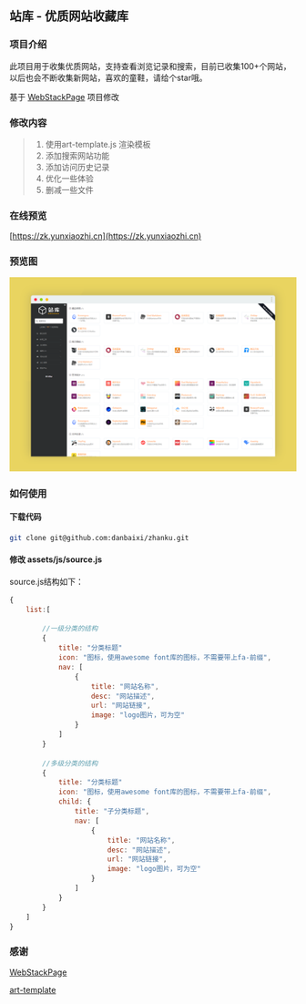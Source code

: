## 站库 - 优质网站收藏库


### 项目介绍

此项目用于收集优质网站，支持查看浏览记录和搜索，目前已收集100+个网站，以后也会不断收集新网站，喜欢的童鞋，请给个star哦。

基于 [WebStackPage](https://github.com/WebStackPage/WebStackPage.github.io) 项目修改

### 修改内容
> 1. 使用art-template.js 渲染模板
> 2. 添加搜索网站功能
> 3. 添加访问历史记录
> 4. 优化一些体验
> 5. 删减一些文件

### 在线预览
[https://zk.yunxiaozhi.cn](https://zk.yunxiaozhi.cn)

### 预览图
![预览图](/assets/images/screenshot.png)

### 如何使用


#### 下载代码
``` bash
git clone git@github.com:danbaixi/zhanku.git
```
#### 修改 assets/js/source.js
source.js结构如下：

``` js
{
    list:[

        //一级分类的结构
        {
            title: "分类标题"
            icon: "图标，使用awesome font库的图标，不需要带上fa-前缀",
            nav: [
                {
                    title: "网站名称",
                    desc: "网站描述",
                    url: "网站链接",
                    image: "logo图片，可为空"
                }
            ]
        }

        //多级分类的结构
        {
            title: "分类标题"
            icon: "图标，使用awesome font库的图标，不需要带上fa-前缀",
            child: {
                title: "子分类标题",
                nav: [
                    {
                        title: "网站名称",
                        desc: "网站描述",
                        url: "网站链接",
                        image: "logo图片，可为空"
                    }
                ]
            }
        }
    ]
}
```

### 感谢
<a href="https://github.com/WebStackPage/WebStackPage.github.io" target="_blank">WebStackPage</a>

<a href="https://github.com/aui/art-template" target="_blank">art-template</a>